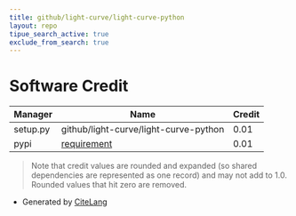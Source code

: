 ```yaml
---
title: github/light-curve/light-curve-python
layout: repo
tipue_search_active: true
exclude_from_search: true
---
```

# Software Credit

|Manager|Name|Credit|
|-------|----|------|
|setup.py|github/light-curve/light-curve-python|0.01|
|pypi|[requirement](http://github.com/storborg/funniest)|0.01|


> Note that credit values are rounded and expanded (so shared dependencies are represented as one record) and may not add to 1.0. Rounded values that hit zero are removed.


- Generated by [CiteLang](https://github.com/vsoch/citelang)
